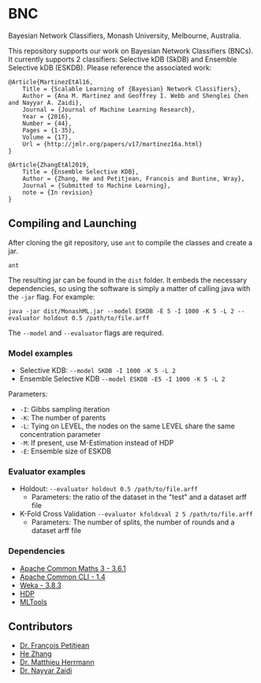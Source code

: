 # BNC
Bayesian Network Classifiers, Monash University, Melbourne, Australia.

This repository supports our work on Bayesian Network Classifiers (BNCs).
It currently supports 2 classifiers: Selective kDB (SkDB) and Ensemble Selective kDB (ESKDB).
Please reference the associated work: 

```
@Article{MartinezEtAl16,
    Title = {Scalable Learning of {Bayesian} Network Classifiers},
    Author = {Ana M. Martinez and Geoffrey I. Webb and Shenglei Chen and Nayyar A. Zaidi},
    Journal = {Journal of Machine Learning Research},
    Year = {2016},
    Number = {44},
    Pages = {1-35},
    Volume = {17},
    Url = {http://jmlr.org/papers/v17/martinez16a.html}
}
```

```
@Article{ZhangEtAl2019,
    Title = {Ensemble Selective KDB},
    Author = {Zhang, He and Petitjean, Francois and Buntine, Wray},
    Journal = {Submitted to Machine Learning},
    note = {In revision}
}
```


## Compiling and Launching
After cloning the git repository, use `ant` to compile the classes and create a jar.
```
ant
```
The resulting jar can be found in the `dist` folder.
It embeds the necessary dependencies, so using the software is simply a matter of calling java with the `-jar` flag.
For example:
```
java -jar dist/MonashML.jar --model ESKDB -E 5 -I 1000 -K 5 -L 2 --evaluator holdout 0.5 /path/to/file.arff
```

The `--model` and `--evaluator` flags are required.

### Model examples
* Selective KDB: `--model SKDB -I 1000 -K 5 -L 2`
* Ensemble Selective KDB `--model ESKDB -E5 -I 1000 -K 5 -L 2`

Parameters:
* `-I`: Gibbs sampling iteration
* `-K`: The number of parents
* `-L`: Tying on LEVEL, the nodes on the same LEVEL share the same concentration parameter
* `-M`: If present, use M-Estimation instead of HDP
* `-E`: Ensemble size of ESKDB

### Evaluator examples
* Holdout: `--evaluator holdout 0.5 /path/to/file.arff`
  * Parameters: the ratio of the dataset in the "test" and a dataset arff file
* K-Fold Cross Validation `--evaluator kfoldxval 2 5 /path/to/file.arff`
  * Parameters: The number of splits, the number of rounds and a dataset arff file

### Dependencies
* [Apache Common Maths 3 - 3.6.1](https://commons.apache.org/proper/commons-math/)
* [Apache Common CLI - 1.4](https://commons.apache.org/proper/commons-cli/)
* [Weka - 3.8.3](https://www.cs.waikato.ac.nz/ml/weka/index.html)
* [HDP](https://github.com/HerrmannM/HDP)
* [MLTools](https://github.com/HerrmannM/MLTools)

## Contributors
* [Dr. François Petitjean](https://github.com/fpetitjean)
* [He Zhang](https://github.com/icesky0125)
* [Dr. Matthieu Herrmann](https://github.com/HerrmannM)
* [Dr. Nayyar Zaidi](https://github.com/nayyarzaidi)
